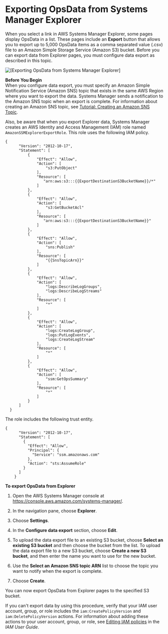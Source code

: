 # Exporting OpsData from Systems Manager Explorer<a name="Explorer-exporting-OpsData"></a>

When you select a link in AWS Systems Manager Explorer, some pages display OpsData in a list\. These pages include an **Export** button that allows you to export up to 5,000 OpsData items as a comma separated value \(\.csv\) file to an Amazon Simple Storage Service \(Amazon S3\) bucket\. Before you can export data from Explorer pages, you must configure data export as described in this topic\.

![\[Exporting OpsData from Systems Manager Explorer\]](http://docs.aws.amazon.com/systems-manager/latest/userguide/images/explorer-data-export.png)

**Before You Begin**  
When you configure data export, you must specify an Amazon Simple Notification Service \(Amazon SNS\) topic that exists in the same AWS Region where you want to export the data\. Systems Manager sends a notification to the Amazon SNS topic when an export is complete\. For information about creating an Amazon SNS topic, see [Tutorial: Creating an Amazon SNS Topic](https://docs.aws.amazon.com/sns/latest/dg/sns-tutorial-create-topic.html)\.

Also, be aware that when you export Explorer data, Systems Manager creates an AWS Identity and Access Management \(IAM\) role named `AmazonSSMExplorerExportRole`\. This role uses the following IAM policy\.

```
{
      "Version": "2012-10-17",
      "Statement": [
          {
              "Effect": "Allow",
              "Action": [
                  "s3:PutObject"
              ],
              "Resource": [
                 "arn:aws:s3:::{{ExportDestinationS3BucketName}}/*"
              ]
          },
          {
              "Effect": "Allow",
              "Action": [
                  "s3:GetBucketAcl"
              ],
              "Resource": [
                 "arn:aws:s3:::{{ExportDestinationS3BucketName}}"
              ]
          },
          {
              "Effect": "Allow",
              "Action": [
                  "sns:Publish"
              ],
              "Resource": [
                  "{{SnsTopicArn}}"
              ]
          },
          {
              "Effect": "Allow",
              "Action": [
                  "logs:DescribeLogGroups",
                  "logs:DescribeLogStreams"
              ],
              "Resource": [
                  "*"
              ]
          },
          {
              "Effect": "Allow",
              "Action": [
                  "logs:CreateLogGroup",
                  "logs:PutLogEvents",
                  "logs:CreateLogStream"
              ],
              "Resource": [
                  "*"
              ]
          },
          {
              "Effect": "Allow",
              "Action": [
                  "ssm:GetOpsSummary"
              ],
              "Resource": [
                  "*"
              ]
          }
      ]
  }
```

The role includes the following trust entity\.

```
{
      "Version": "2012-10-17",
      "Statement": [
        {
          "Effect": "Allow",
          "Principal": {
            "Service": "ssm.amazonaws.com"
          },
          "Action": "sts:AssumeRole"
        }
      ]
    }
```

**To export OpsData from Explorer**

1. Open the AWS Systems Manager console at [https://console\.aws\.amazon\.com/systems\-manager/](https://console.aws.amazon.com/systems-manager/)\.

1. In the navigation pane, choose **Explorer**\.

1. Choose **Settings**\.

1. In the **Configure data export** section, choose **Edit**\.

1. To upload the data export file to an existing S3 bucket, choose **Select an existing S3 bucket** and then choose the bucket from the list\. To upload the data export file to a new S3 bucket, choose **Create a new S3 bucket**, and then enter the name you want to use for the new bucket\.

1. Use the **Select an Amazon SNS topic ARN** list to choose the topic you want to notify when the export is complete\.

1. Choose **Create**\.

You can now export OpsData from Explorer pages to the specified S3 bucket\.

If you can't export data by using this procedure, verify that your IAM user account, group, or role includes the `iam:CreatePolicyVersion` and `iam:DeletePolicyVersion` actions\. For information about adding these actions to your user account, group, or role, see [Editing IAM policies](https://docs.aws.amazon.com/IAM/latest/UserGuide/access_policies_manage-edit.html) in the *IAM User Guide*\.